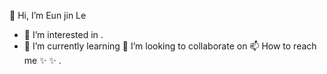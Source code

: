  👋 Hi, I’m Eun jin Le 
- 👀 I’m interested in .
- 🌱 I’m currently learning
💞️ I’m looking to collaborate on 
 📫 How to reach me
 ✨  ✨
.
